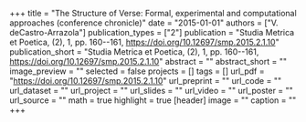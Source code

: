 +++
title = "The Structure of Verse: Formal, experimental and computational approaches (conference chronicle)"
date = "2015-01-01"
authors = ["V. deCastro-Arrazola"]
publication_types = ["2"]
publication = "Studia Metrica et Poetica, (2), 1, pp. 160--161, https://doi.org/10.12697/smp.2015.2.1.10"
publication_short = "Studia Metrica et Poetica, (2), 1, pp. 160--161, https://doi.org/10.12697/smp.2015.2.1.10"
abstract = ""
abstract_short = ""
image_preview = ""
selected = false
projects = []
tags = []
url_pdf = "https://doi.org/10.12697/smp.2015.2.1.10"
url_preprint = ""
url_code = ""
url_dataset = ""
url_project = ""
url_slides = ""
url_video = ""
url_poster = ""
url_source = ""
math = true
highlight = true
[header]
image = ""
caption = ""
+++
